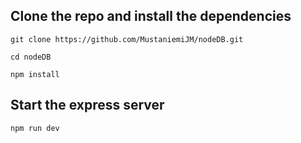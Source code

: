 ## Clone the repo and install the dependencies

```
git clone https://github.com/MustaniemiJM/nodeDB.git

cd nodeDB
```
```
npm install
```
## Start the express server
```
npm run dev
```

